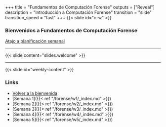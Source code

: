 +++
title = "Fundamentos de Computación Forense"
outputs = ["Reveal"]
description = "Introducción a Computación Forense"
transition = "slide"
transition_speed = "fast"
+++
{{< slide id="c-w" >}}
### Bienvenidos a Fundamentos de Computación Forense

[Atajo a planificación semanal](#weekly-content)

---
{{< slide content="slides.welcome" >}}

---

{{< slide id="weekly-content" >}}
### Links

- [Volver a la bienvenida](#c-w)
- [Semana 1]({{< ref "/forense/w1/_index.md" >}})
- [Semana 2]({{< ref "/forense/w2/_index.md" >}})
- [Semana 3]({{< ref "/forense/w3/_index.md" >}})
- [Semana 4]({{< ref "/forense/w4/_index.md" >}})
- [Semana 5]({{< ref "/forense/w5/_index.md" >}})
